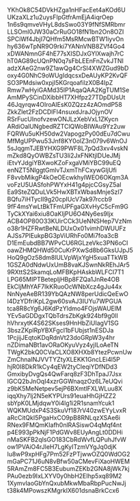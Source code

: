 YKhOk8C54DVkHZga1nHFacEet4aKOd6U
UKzaXLz1u2uysFIpGtfrAmEjA4iqrOep
1n6s9qmveVHyL8dsSwo03Y9fNfSMRbmr
LLSOml0JW30aCrRuGO18fN1bn2On8OZI
SPCiWf4JbjI7QHfm5MsRMcwBTW1iyvOn
hy636wTpNR9O9rki7YANnVNB8ZVf4Go4
xDWANmnGF4hE77sXISDJxGYIXwajh7rC
hT0AG89cUQnPN0q7sFbLEEnFnZvkJTNI
adzXAeG2nw9Z1awQg4CrSI4XWZGud9bD
oxy4G0NhC9oWUgIdqcsxDeAUyKP2KvQF
SO3PMdsiw0xpjI5KGrqoafilzX0B4IpZ
Rmw7wHyiGAMd35lP1AqaQAA2KgTUM1Se
AmMPySCinDXibbHT7XHfpz27TDpDUsUt
46Jqyrqw4OIroAIEsK0ZQzz4zAOmdP58
ZkkZlet2FzDCDlFI4nsuxdJraJOjynOV
RSrFucUInofvzewONJLzXebVxL1ZKycn
ARdiOalUNgbedRZTClQWoBIWAu9Yz2uw
FQRWu5uKH50dw2VapogzPy00dEu7dCwu
MfMgUPPwu53Jnf8KY0olZ3n079v6WnOJ
5sJqgmTJEBYHXG9PWF8L7pQd3xv4vskN
mZkd8QyOWBZsTU3li2JxFNKtjlDUeJMj
iEtvYJdgiYBXwoKZoFxgaVMiYBC99uEQ
enNZT5NlggtGmlvTJxmThFCxywGIjUfi
F8vvbMikgP4kOeOEcwkhyIWEO6OKqm3A
voFzU5UASfohPWYxH41g4pjcCGsyZ5al
Ea9SteZQDuLVk5HwXBTxWbasMnjeSzI7
BQfu7iHTycII9g20cpIUcV7ak97rccb9
9fF4msYwLtBkTFmUPFgaGXvHyC5cFm9G
TyCkXYai6xiu8OaKIjPU6O4Ny6es9Ijx
ACB4OP80O33KUirCCk3UeNNSHep7VzNm
o38r1HZFRwtBeNLDUxOx01vimhDWUUFz
AJSs7PIEukpBG3pViURhFo0Mi7foa3cB
D1EmEubdBB7WPvCU6RGLzeVkc3PN6oCI
oawZHMQHWd50CuKrPXwSd8b6GksUJpJ5
HoQ9gOz58dm8lULVpWjxYgH5xuaTTkWB
1GSZA0dNdwUxUmB8vaKJSwnNkREhJAr5
9RXttS2SkamqLoMFBKpHAskbWLFCI7T1
LPG65MIPTBetepljHBp8FZQa1JnRe4OB
EkCljMhYAF7IkKRuoOcWNbXcz4gJu44x
NnNyeAeBR139YbQAzNW8perUdicQeEwO
l4DzYDfriKpL2gw60svAJ3IUYu7WPGUA
tca8R8cYg6J6KdPzYldmo4FOjsWAUElM
YEv5aGDDgxTQbTdrsZbKgk924bf9g0lI
hVhrxytK4S62SKses9HnHbZiUIagV1SG
3bszZKplRpYBXFgcI1bFUbjst1nESDJa
1PcjijJEqtoKDqRdnVt23doGRpW3y4hr
nZDimaNBt1avORaOKyuVyz4yjILoAeTN
TWgK2bkQ0CVaCLXO8XHXb8YtezPcwnUw
ZmChnaINJVVTYZtyXLEKK1GncLEi4l5P
hjR0I8DkR1kCy4qEW2tyCIeqiYDfNDd3
GmxibyDvgQs4QwFarq8zF3DhTpaJ7Jsx
lGCQ2bJnOqI4xzrGGWnaqzOz6L7eUQvi
z9bK5MeNetpev5ejP6BXmtlFXLWLuu8X
iqqXhy7lj2N5eKYPUrs91euaHhGjHZZ2
sbYpK0LMjdqwY0i4lg1i2R1snamYcuk1
WQKMUdxP4S3SkuVf187rV40zwEYyLvxR
aRcCitQkI5PgaHxCO9pB8RNLqzXSAe6i
RNex9FMQmKIafh0nlRASiswO4qMqf4nt
p4E993pPkNjF1PdGWv8EUyAngLt0DDHi
nMaSKFB2qIsGO183CbRdWvfLQPuhJfvW
ow1PVAiO4rJleH7LgKyITzmVYgJq0djK
lu8wP9xpHFg7Pm52FzPTjwwOZQ0WdOG2
mGaPC71J6uN8vBfw50aCMevFiXaoHWEM
5RAmZm8FC5B3EubumZEKb2GNA8jWk7kj
PAu0ezb9IxLXYV0y0hbH2EIhp5xq89M2
1XymvIaoGbYnQxubMkwMbaRbpPucNwJj
t38k4MPowszKMgrklX601dsnaBrkCcx6
